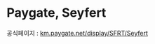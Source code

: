 Paygate, Seyfert
================

공식페이지 : [km.paygate.net/display/SFRT/Seyfert](http://km.paygate.net/display/SFRT/Seyfert)
